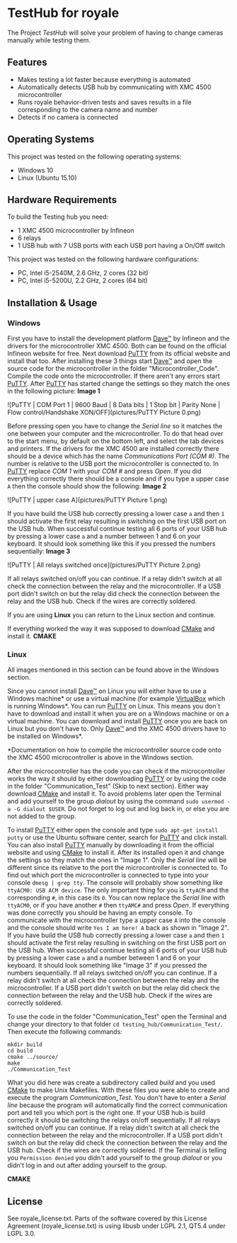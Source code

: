 TestHub for royale
==================

The Project *TestHub* will solve your problem of having to change cameras manually while testing them.

Features
--------

- Makes testing a lot faster because everything is automated
- Automatically detects USB hub by communicating with XMC 4500 microcontroller
- Runs royale behavior-driven tests and saves results in a file corresponding to the camera name and number
- Detects if no camera is connected

Operating Systems
-----------------

This project was tested on the following operating systems:

- Windows 10
- Linux (Ubuntu 15.10)

Hardware Requirements
---------------------

To build the Testing hub you need:
- 1 XMC 4500 microcontroller by Infineon
- 6 relays
- 1 USB hub with 7 USB ports with each USB port having a On/Off switch

This project was tested on the following hardware configurations:

- PC, Intel i5-2540M, 2.6 GHz, 2 cores (32 bit)
- PC, Intel i5-5200U, 2.2 GHz, 2 cores (64 bit)

Installation & Usage
--------------------

### Windows
First you have to install the development platform [Dave™] by Infineon and the drivers for the microcontroller XMC 4500.
Both can be found on the official Infineon website for free. Next download [PuTTY] from its official website and
install that too. After installing these 3 things start [Dave™] and open the source code for the microcontroller in
the folder "Microcontroller_Code". Compile the code onto the microcontroller. If there aren't any errors start
[PuTTY]. After [PuTTY] has started change the settings so they match the ones in the following picture: **Image 1**

![PuTTY | COM Port 1 | 9600 Baud | 8 Data bits | 1 Stop bit | Parity None | Flow control/Handshake XON/OFF](pictures/PuTTY Picture 0.png)

Before pressing open you have to change the *Serial line* so it matches the one between your computer and the
microcontroller. To do that head over to the start menu, by default on the bottom left, and select the tab devices
and printers. If the drivers for the XMC 4500 are installed correctly there should be a device which has the name
*Communications Port (COM #)*. The number is  relative to the USB port the microcontroller is connected to. In
[PuTTY] replace *COM 1* with your *COM #* and press *Open*. If you did everything correctly there should be a
console and if you type a upper case `A` then the console should show the following: **Image 2**

![PuTTY | upper case A](pictures/PuTTY Picture 1.png)

If you have build the USB hub correctly pressing a lower case `a` and then `1` should activate the first relay
resulting in switching on the first USB port on the USB hub. When successful continue testing all 6 ports of your USB
hub by pressing a lower case `a` and a number between 1 and 6 on your keyboard. It should look something like this if
you pressed the numbers sequentially: **Image 3**

![PuTTY | All relays switched once](pictures/PuTTY Picture 2.png)

If all relays switched on/off you can continue. If a relay didn't switch at all check the connection between the relay
and the microcontroller. If a USB port didn't switch on but the relay did check the connection between the relay and the
USB hub. Check if the wires are correctly soldered.

If you are using **Linux** you can return to the Linux section and continue.

If everything worked the way it was supposed to download [CMake] and install it. **CMAKE**


### Linux

All images mentioned in this section can be found above in the Windows section.

Since you cannot install [Dave™] on Linux you will either have to use a Windows machine&#42; or use a virtual machine
(for example [VirtualBox] which is running Windows&#42;.  You can run [PuTTY] on Linux. This means you don´t have to
 download and install it when you are on a Windows machine or on a virtual machine. You can download and install [PuTTY]
 once you are back on Linux but you don't have to. Only [Dave™] and the XMC 4500 drivers have to be installed on
 Windows&#42;.

&#42;Documentation on how to compile the microcontroller source code onto the XMC 4500 microcontroller is above in the Windows section.

After the microcontroller has the code you can check if the microcontroller works the way it should by either
downloading [PuTTY] or by using the code in the folder "Communication_Test" (Skip to next section). Either way download
[CMake] and install it. To avoid problems later open the Terminal and add yourself to the group *dialout* by using the
command `sudo usermod -a -G dialout $USER`. Do not forget to log out and log back in, or else you are not added to the
group.

To install [PuTTY] either open the console and type `sudo apt-get install putty` or use the Ubuntu software center,
search for [PuTTY] and click install. You can also install [PuTTY] manually by downloading it from the official website
and using [CMake] to install it. After its installed open it and change the settings so they match the ones in "Image
1". Only the *Serial line* will be different since its relative to the port the microcontroller is connected to. To find
out which port the microcontroller is connected to type into your console  `dmesg | grep tty`. The console will probably
show something like `ttyACM0: USB ACM device`. The only important thing for you is `ttyACM` and the corresponding `#`,
in this case its `0`. You can now replace the *Serial line* with `ttyACM0`, or if you have another `#` then `ttyAMC#`
and press *Open*. If everything was done correctly you should be having an empty console. To communicate with the
microcontroller type a upper case `A` into the console and the console should write `Yes I am here! A` back as shown in
"Image 2". If you have build the USB hub correctly pressing a lower case `a` and then `1` should activate the first
relay resulting in switching on the first USB port on the USB hub. When successful continue testing all 6 ports of your
USB hub by pressing a lower case `a` and a number between 1 and 6 on your keyboard. It should look something like
"Image 3" if you pressed the numbers sequentially. If all relays switched on/off you can continue. If a relay didn't
switch at all check the connection between the relay and the microcontroller. If a USB port didn't switch on but the
relay did check the connection between the relay and the USB hub. Check if the wires are correctly soldered.

To use the code in the folder "Communication_Test" open the Terminal and change your directory to that folder `cd
testing_hub/Communication_Test/`. Then execute the following commands:

```
mkdir build
cd build
cmake ../source/
make
./Communication_Test
```

What you did here was create a subdirectory called *build* and you used [CMake] to make Unix Makefiles.  With these
files you were able to create and execute the program *Communication_Test*. You don't have to enter a *Serial line*
because the program will automatically find the correct communication port and tell you which port is the right one. If
your USB hub is build correctly it should be switching the relays on/off sequentially. If all relays switched on/off
you can continue. If a relay didn't switch at all check the connection between the relay and the microcontroller. If a
USB port didn't switch on but the relay did check the connection between the relay and the USB hub. Check if the wires
are correctly soldered. If the Terminal is telling you `Permission denied` you didn't add yourself to the group *dialout*
or you didn't log in and out after adding yourself to the group.

**CMAKE**

[Dave™]: http://www.infineon.com/cms/de/product/microcontroller/development-tools-software-and-kits/dave-version-4-free-development-platform-for-code-generation/channel.html?channel=db3a30433580b37101359f8ee6963814
[PuTTY]: http://www.putty.org/
[VirtualBox]: https://www.virtualbox.org/
[CMake]: https://cmake.org/

License
-------

See royale_license.txt.
Parts of the software covered by this License Agreement (royale_license.txt) is using libusb under LGPL 2.1, QT5.4 under LGPL 3.0.
